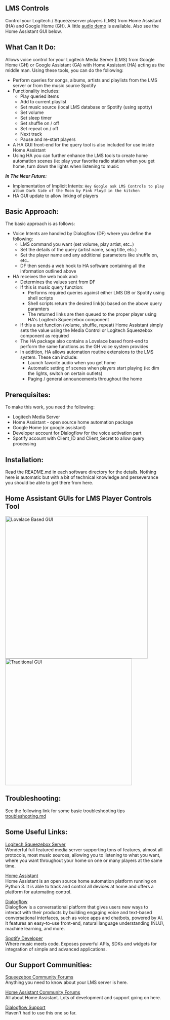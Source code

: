 ## LMS Controls
Control your Logitech / Squeezeserver players (LMS) from Home Assistant (HA) and Google Home (GH). A little [audio demo](https://github.com/ynot123/LMS_Controls/blob/master/LMS%20Controls%20Demo.mp3) is available.  Also see the Home Assistant GUI below.

## What Can It Do:
Allows voice control for your Logitech Media Server (LMS) from Google Home (GH) or Google Assistant (GA) with Home Assistant (HA) acting as the middle man.  Using these tools, you can do the following:

- Perform queries for songs, albums, artists and playlists from the LMS server or from the music source Spotify
- Functionality includes:
	- Play queried items
	- Add to current playlist
	- Set music source (local LMS database or Spotify (using spotty)
	- Set volume
	- Set sleep timer
	- Set shuffle on / off
	- Set repeat on / off
	- Next track
	- Pause and re-start players
- A HA GUI front-end for the query tool is also included for use inside Home Assistant
- Using HA you can further enhance the LMS tools to create home automation scenes (ie: play your favorite radio station when you get home, turn down the lights when listening to music

**_In The Near Future:_**
- Implementation of Implicit Intents:  `Hey Google ask LMS Controls to play album Dark Side of the Moon by Pink Floyd in the kitchen`
- HA GUI update to allow linking of players
  
## Basic Approach:
The basic approach is as follows:
	
- Voice Intents are handled by Dialogflow (DF) where you define the following:
	- LMS command you want (set volume, play artist, etc..)
	- Set the details of the query (artist name, song title, etc.)
	- Set the player name and any additional parameters like shuffle on, etc..
	- DF then sends a web hook to HA software containing all the information outlined above
- HA receives the web hook and:
	- Determines the values sent from DF
	- If this is music query function:
		- Performs required queries against either LMS DB or Spotify using shell scripts
		- Shell scripts return the desired link(s) based on the above query paramters
		- The returned links are then queued to the proper player using HA's Logitech Squeezebox component
	- If this a set function (volume, shuffle, repeat) Home Assistant simply sets the value using the Media Control or Logitech Squeezebox component as required
	- The HA package also contains a Lovelace based front-end to perform the same functions as the GH voice system provides
	- In addition, HA allows automation routine extensions to the LMS system.  These can include:
		- Launch favorite audio when you get home
		- Automatic setting of scenes when players start playing (ie: dim the lights, switch on certain outlets)
		- Paging / general announcements throughout the home 

## Prerequisites:
To make this work, you need the following:
- Logitech Media Server
- Home Assistant - open source home automation package
- Google Home (or google assistant)
- Developer account for Dialogflow for the voice activation part
- Spotify account with Client_ID and Client_Secret to allow query processing

## Installation:	
Read the README.md in each software directory for the details.  Nothing here is automatic but with a bit of technical knowledge and perseverance you should be able to get there from here.
	
## Home Assistant GUIs for LMS Player Controls Tool

<img src="https://github.com/ynot123/LMS_Controls/blob/master/HA_LMS_GUI.jpg" alt="Lovelace Based GUI" width="450px"/> <img src="https://github.com/ynot123/LMS_Controls/blob/master/HA_LMS_GUI_STD.jpg" alt="Traditional GUI" width="400px"/>



## Troubleshooting:
See the following link for some basic troubleshooting tips [troubleshooting.md](https://github.com/ynot123/LMS_Controls/blob/master/troubleshooting.md)
## Some Useful Links:
[Logitech Squeezebox Server](https://mysqueezebox.com/index/Home)\
Wonderful full featured media server supporting tons of features, almost all protocols, most music sources, allowing you to listening to what you want, where you want throughout your home on one or many players at the same time.

[Home Assistant](https://www.home-assistant.io/)\
Home Assistant is an open source home automation platform running on Python 3. It is able to track and control all devices at home and offers a platform for automating control.

[Dialogflow](https://dialogflow.com/)\
Dialogflow is a conversational platform that gives users new ways to interact with their products by building engaging voice and text-based conversational interfaces, such as voice apps and chatbots, powered by AI. It features an easy-to-use front-end, natural language understanding (NLU), machine learning, and more.

[Spotify Developer](https://developer.spotify.com/)\
Where music meets code. Exposes powerful APIs, SDKs and widgets for integration of simple and advanced applications. 

## Our Support Communities:
[Squeezebox Community Forums](https://forums.slimdevices.com/)\
Anything you need to know about your LMS server is here.   

[Home Assistant Community Forums](https://community.home-assistant.io/)\
All about Home Assistant.  Lots of development and support going on here.  

[Dialogflow Support](https://productforums.google.com/forum/#!forum/dialogflow)\
Haven't had to use this one so far.  

